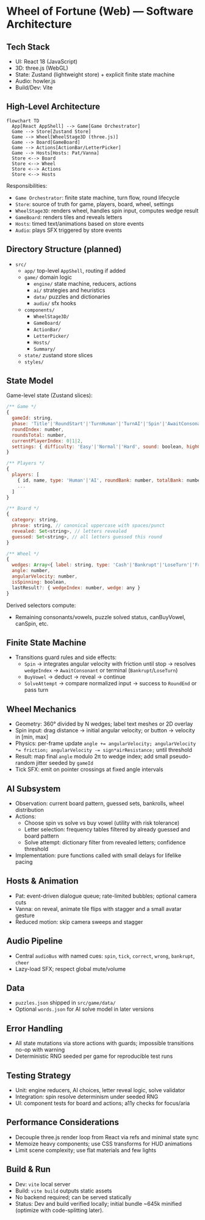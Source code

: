 # Wheel of Fortune (Web) — Software Architecture

## Tech Stack
- UI: React 18 (JavaScript)
- 3D: three.js (WebGL)
- State: Zustand (lightweight store) + explicit finite state machine
- Audio: howler.js
- Build/Dev: Vite

## High-Level Architecture

```mermaid
flowchart TD
  App[React AppShell] --> Game[Game Orchestrator]
  Game --> Store[Zustand Store]
  Game --> Wheel[WheelStage3D (three.js)]
  Game --> Board[GameBoard]
  Game --> Actions[ActionBar/LetterPicker]
  Game --> Hosts[Hosts: Pat/Vanna]
  Store <--> Board
  Store <--> Wheel
  Store <--> Actions
  Store <--> Hosts
```

Responsibilities:
- `Game Orchestrator`: finite state machine, turn flow, round lifecycle
- `Store`: source of truth for game, players, board, wheel, settings
- `WheelStage3D`: renders wheel, handles spin input, computes wedge result
- `GameBoard`: renders tiles and reveals letters
- `Hosts`: timed text/animations based on store events
- `Audio`: plays SFX triggered by store events

## Directory Structure (planned)
- `src/`
  - `app/` top-level `AppShell`, routing if added
  - `game/` domain logic
    - `engine/` state machine, reducers, actions
    - `ai/` strategies and heuristics
    - `data/` puzzles and dictionaries
    - `audio/` sfx hooks
  - `components/`
    - `WheelStage3D/`
    - `GameBoard/`
    - `ActionBar/`
    - `LetterPicker/`
    - `Hosts/`
    - `Summary/`
  - `state/` zustand store slices
  - `styles/`

## State Model

Game-level state (Zustand slices):

```js
/** Game */
{
  gameId: string,
  phase: 'Title'|'RoundStart'|'TurnHuman'|'TurnAI'|'Spin'|'AwaitConsonant'|'BuyVowel'|'SolveAttempt'|'Reveal'|'RoundEnd'|'GameEnd',
  roundIndex: number,
  roundsTotal: number,
  currentPlayerIndex: 0|1|2,
  settings: { difficulty: 'Easy'|'Normal'|'Hard', sound: boolean, highContrast: boolean, reducedMotion: boolean }
}

/** Players */
{
  players: [
    { id, name, type: 'Human'|'AI', roundBank: number, totalBank: number, personality?: 'Cautious'|'Aggressive' },
    ...
  ]
}

/** Board */
{
  category: string,
  phrase: string, // canonical uppercase with spaces/punct
  revealed: Set<string>, // letters revealed
  guessed: Set<string>, // all letters guessed this round
}

/** Wheel */
{
  wedges: Array<{ label: string, type: 'Cash'|'Bankrupt'|'LoseTurn'|'FreePlay', value?: number, color: string }>,
  angle: number,
  angularVelocity: number,
  isSpinning: boolean,
  lastResult?: { wedgeIndex: number, wedge: any }
}
```

Derived selectors compute:
- Remaining consonants/vowels, puzzle solved status, canBuyVowel, canSpin, etc.

## Finite State Machine
- Transitions guard rules and side effects:
  - `Spin` → integrates angular velocity with friction until stop → resolves `wedgeIndex` → `AwaitConsonant` or terminal (`Bankrupt`/`LoseTurn`)
  - `BuyVowel` → deduct → reveal → continue
  - `SolveAttempt` → compare normalized input → success to `RoundEnd` or pass turn

## Wheel Mechanics
- Geometry: 360° divided by N wedges; label text meshes or 2D overlay
- Spin input: drag distance → initial angular velocity; or button → velocity in [min, max]
- Physics: per-frame update `angle += angularVelocity; angularVelocity *= friction; angularVelocity -= sign*airResistance;` until threshold
- Result: map final `angle` modulo 2π to wedge index; add small pseudo-random jitter seeded by `gameId`
- Tick SFX: emit on pointer crossings at fixed angle intervals

## AI Subsystem
- Observation: current board pattern, guessed sets, bankrolls, wheel distribution
- Actions:
  - Choose spin vs solve vs buy vowel (utility with risk tolerance)
  - Letter selection: frequency tables filtered by already guessed and board pattern
  - Solve attempt: dictionary filter from revealed letters; confidence threshold
- Implementation: pure functions called with small delays for lifelike pacing

## Hosts & Animation
- Pat: event-driven dialogue queue; rate-limited bubbles; optional camera cuts
- Vanna: on reveal, animate tile flips with stagger and a small avatar gesture
- Reduced motion: skip camera sweeps and stagger

## Audio Pipeline
- Central `audioBus` with named cues: `spin`, `tick`, `correct`, `wrong`, `bankrupt`, `cheer`
- Lazy-load SFX; respect global mute/volume

## Data
- `puzzles.json` shipped in `src/game/data/`
- Optional `words.json` for AI solve model in later versions

## Error Handling
- All state mutations via store actions with guards; impossible transitions no-op with warning
- Deterministic RNG seeded per game for reproducible test runs

## Testing Strategy
- Unit: engine reducers, AI choices, letter reveal logic, solve validator
- Integration: spin resolve determinism under seeded RNG
- UI: component tests for board and actions; a11y checks for focus/aria

## Performance Considerations
- Decouple three.js render loop from React via refs and minimal state sync
- Memoize heavy components; use CSS transforms for HUD animations
- Limit scene complexity; use flat materials and few lights

## Build & Run
- Dev: `vite` local server
- Build: `vite build` outputs static assets
- No backend required; can be served statically
 - Status: Dev and build verified locally; initial bundle ~645k minified (optimize with code-splitting later).


